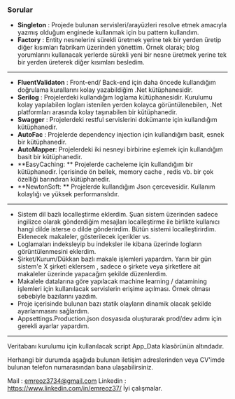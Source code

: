 ###  Sorular

- **Singleton** : Projede bulunan servisleri/arayüzleri resolve etmek amacıyla yazmış olduğum enginede kullanmak için bu pattern kullandım.
- **Factory** :  Entity nesnelerini sürekli üretmek yerine tek bir yerden üretip diğer kısımları fabrikam üzerinden yönettim. Örnek olarak; blog yorumlarını kullanacak yerlerde sürekli yeni bir nesne üretmek yerine tek bir yerden üreterek diğer kısımları besledim.
------
-  **FluentValidaton** :  Front-end/ Back-end için daha öncede kullandığım doğrulama kurallarını kolay yazabildiğim .Net kütüphanesidir.
- **Serilog** :  Projelerdeki kullandığım loglama kütüphanesidir.  Kurulumu kolay yapılabilen logları istenilen yerden kolayca görüntülenebilen, .Net platformları arasında kolay taşınabilen bir kütüphanedir.
- **Swagger** :  Projelerdeki  restful servislerini dokümante için kullandığım kütüphanedir. 
- **AutoFac** : Projelerde dependency injection için kullandığım basit, esnek  bir kütüphanedir.
- **AutoMapper**:  Projelerdeki iki nesneyi  birbirine eşlemek için kullandığım basit bir kütüphanedir.
- **EasyCaching: ** Projelerde cacheleme için kullandığım bir kütüphanedir. İçerisinde ön bellek, memory cache , redis vb.  bir çok özelliği barındıran kütüphanedir.
- **NewtonSoft: ** Projelerde kullandığım Json çercevesidir. Kullanım kolaylığı ve yüksek performanslıdır.
---
-  Sistem dil bazlı localleştirme eklerdim. Şuan sistem üzerinden sadece ingilizce olarak gönderdiğim mesajları localleştirme ile birlikte kullanıcı hangi dilde isterse o dilde gönderirdim. Bütün sistemi localleştirirdim. Eklenecek makaleler, gösterilecek içerikler vs.
- Loglamaları indeksleyip bu indeksler ile kibana üzerinde logların görüntülenmesini eklerdim.
- Şirket/Kurum/Dükkan bazlı makale işlemleri yapardım. Yarın bir gün sistem'e X şirketi eklersem , sadece o şirkete veya şirketlere ait makaleler üzerinde yapacağım şekilde düzenlerdim.
- Makalele datalarına göre yapılacak machine learning / datamining işlemleri için kullanılacak servislerin erişime açılması. Örnek olması sebebiyle bazılarını yazdım.
- Proje içerisinde bulunan  bazı statik olayların dinamik olacak şekilde ayarlanmasını sağlardım.
-  Appsettings.Production.json dosyasıda oluşturarak prod/dev adımı için gerekli ayarlar yapardım.
---
Veritabanı kurulumu için kullanılacak script App_Data klasörünün altındadır. 

Herhangi bir durumda aşağıda bulunan iletişim adreslerinden veya CV'imde bulunan telefon numarasından bana ulaşabilirsiniz.

Mail : emreoz3734@gmail.com
Linkedin : https://www.linkedin.com/in/emreoz37/
İyi çalışmalar.

